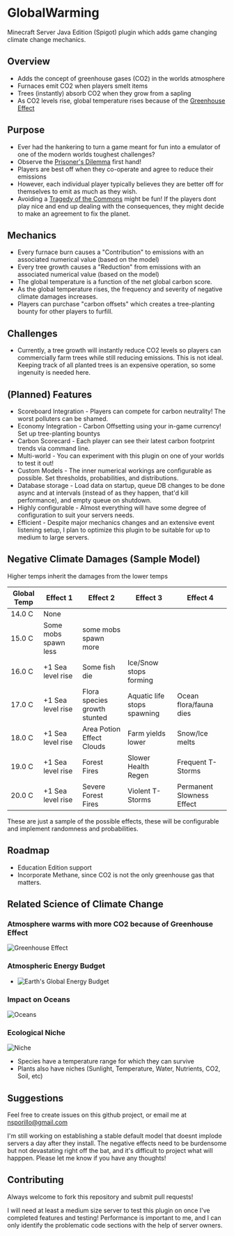 # GlobalWarming
Minecraft Server Java Edition (Spigot) plugin which adds game changing climate change mechanics.

## Overview
+ Adds the concept of greenhouse gases (CO2) in the worlds atmosphere 
+ Furnaces emit CO2 when players smelt items
+ Trees (instantly) absorb CO2 when they grow from a sapling
+ As CO2 levels rise, global temperature rises because of the [Greenhouse Effect](http://hyperphysics.phy-astr.gsu.edu/hbase/thermo/grnhse.html)

## Purpose
+ Ever had the hankering to turn a game meant for fun into a emulator of one of the modern worlds toughest challenges?
+ Observe the [Prisoner's Dilemma](https://en.wikipedia.org/wiki/Prisoner%27s_dilemma#In_environmental_studies) first hand! 
+ Players are best off when they co-operate and agree to reduce their emissions
+ However, each individual player typically believes they are better off for themselves to emit as much as they wish. 
+ Avoiding a [Tragedy of the Commons](https://en.wikipedia.org/wiki/Tragedy_of_the_commons) might be fun! If the players dont play nice and end up dealing with the consequences, they might decide to make an agreement to fix the planet. 

## Mechanics 
+ Every furnace burn causes a "Contribution" to emissions with an associated numerical value (based on the model)
+ Every tree growth causes a "Reduction" from emissions with an associated numerical value (based on the model)
+ The global temperature is a function of the net global carbon score. 
+ As the global temperature rises, the frequency and severity of negative climate damages increases.
+ Players can purchase "carbon offsets" which creates a tree-planting bounty for other players to furfill. 

## Challenges
+ Currently, a tree growth will instantly reduce CO2 levels so players can commercially farm trees while still reducing emissions. This is not ideal. Keeping track of all planted trees is an expensive operation, so some ingenuity is needed here.

## (Planned) Features
+ Scoreboard Integration - Players can compete for carbon neutrality! The worst polluters can be shamed.
+ Economy Integration - Carbon Offsetting using your in-game currency! Set up tree-planting bountys 
+ Carbon Scorecard - Each player can see their latest carbon footprint trends via command line.
+ Multi-world - You can experiment with this plugin on one of your worlds to test it out!
+ Custom Models - The inner numerical workings are configurable as possible. Set thresholds, probabilities, and distributions.
+ Database storage - Load data on startup, queue DB changes to be done async and at intervals (instead of as they happen, that'd kill performance), and empty queue on shutdown. 
+ Highly configurable - Almost everything will have some degree of configuration to suit your servers needs.
+ Efficient - Despite major mechanics changes and an extensive event listening setup, I plan to optimize this plugin to be suitable for up to medium to large servers. 


## Negative Climate Damages (Sample Model)
Higher temps inherit the damages from the lower temps

| Global Temp | Effect 1 | Effect 2 | Effect 3 | Effect 4 |
| ------ | ------------ | ------- | --------|-----------|
| 14.0 C | None | | | |
| 15.0 C | Some mobs spawn less | some mobs spawn more | | |
| 16.0 C | +1 Sea level rise | Some fish die | Ice/Snow stops forming | |
| 17.0 C | +1 Sea level rise | Flora species growth stunted | Aquatic life stops spawning | Ocean flora/fauna dies |
| 18.0 C | +1 Sea level rise | Area Potion Effect Clouds | Farm yields lower | Snow/Ice melts |
| 19.0 C | +1 Sea level rise | Forest Fires | Slower Health Regen | Frequent T-Storms | |
| 20.0 C | +1 Sea level rise | Severe Forest Fires | Violent T-Storms | Permanent Slowness Effect |

These are just a sample of the possible effects, these will be configurable and implement randomness and probabilities.


## Roadmap
+ Education Edition support
+ Incorporate Methane, since CO2 is not the only greenhouse gas that matters.

## Related Science of Climate Change
### Atmosphere warms with more CO2 because of Greenhouse Effect
![Greenhouse Effect](https://i.imgur.com/XsWJGz9.png)
### Atmospheric Energy Budget
+ ![Earth's Global Energy Budget](https://i.imgur.com/aHdJxXc.png)
### Impact on Oceans
![Oceans](https://i.imgur.com/dJPkYAo.png)
### Ecological Niche
![Niche](https://i.imgur.com/e6pwXlI.png)
- Species have a temperature range for which they can survive
- Plants also have niches (Sunlight, Temperature, Water, Nutrients, CO2, Soil, etc)

## Suggestions 
Feel free to create issues on this github project, or email me at nsporillo@gmail.com

I'm still working on establishing a stable default model that doesnt implode servers a day after they install. The negative effects need to be burdensome but not devastating right off the bat, and it's difficult to project what will happpen. Please let me know if you have any thoughts!

## Contributing 
Always welcome to fork this repository and submit pull requests!

I will need at least a medium size server to test this plugin on once I've completed features and testing! Performance is important to me, and I can only identify the problematic code sections with the help of server owners. 
